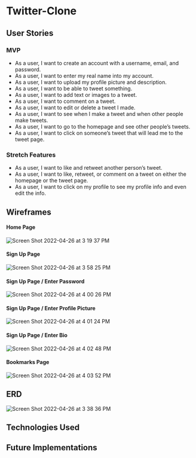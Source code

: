 # Twitter-Clone

## User Stories

### MVP

- As a user, I want to create an account with a username, email, and password.
- As a user, I want to enter my real name into my account.
- As a user, I want to upload my profile picture and description.
- As a user, I want to be able to tweet something.
- As a user, I want to add text or images to a tweet.
- As a user, I want to comment on a tweet.
- As a user, I want to edit or delete a tweet I made.
- As a user, I want to see when I make a tweet and when other people make tweets.
- As a user, I want to go to the homepage and see other people’s tweets.
- As a user, I want to click on someone’s tweet that will lead me to the tweet page.

### Stretch Features

- As a user, I want to like and retweet another person’s tweet.
- As a user, I want to like, retweet, or comment on a tweet on either the homepage or the tweet page.
- As a user, I want to click on my profile to see my profile info and even edit the info.

## Wireframes

#### Home Page

![Screen Shot 2022-04-26 at 3 19 37 PM](https://user-images.githubusercontent.com/91819733/165385238-d3640e22-811e-48fe-9816-0cb88f5c5ffc.png)

#### Sign Up Page

![Screen Shot 2022-04-26 at 3 58 25 PM](https://user-images.githubusercontent.com/91819733/165391232-439ac881-fbe0-4059-81f9-170737249cfa.png)

#### Sign Up Page / Enter Password

![Screen Shot 2022-04-26 at 4 00 26 PM](https://user-images.githubusercontent.com/91819733/165391506-a8aef522-cc51-45fe-bb52-267774a85174.png)

#### Sign Up Page / Enter Profile Picture

![Screen Shot 2022-04-26 at 4 01 24 PM](https://user-images.githubusercontent.com/91819733/165391643-ff2f1ae0-2ebc-4457-8138-55ce25f788c0.png)

#### Sign Up Page / Enter Bio

![Screen Shot 2022-04-26 at 4 02 48 PM](https://user-images.githubusercontent.com/91819733/165391846-0061affa-b5c7-4b31-bfdb-009a6d505038.png)

#### Bookmarks Page

![Screen Shot 2022-04-26 at 4 03 52 PM](https://user-images.githubusercontent.com/91819733/165392022-0671aba8-27c0-4ce8-b16c-df017739a54c.png)

## ERD

![Screen Shot 2022-04-26 at 3 38 36 PM](https://user-images.githubusercontent.com/91819733/165388398-54891e64-356f-47c5-b345-179897a5a3bb.png)

## Technologies Used

## Future Implementations
